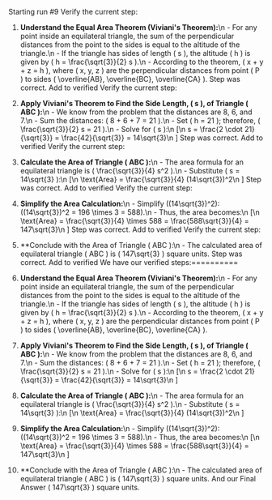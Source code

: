 Starting run #9
Verify the current step: 
1. **Understand the Equal Area Theorem (Viviani's Theorem):**\n   - For any point inside an equilateral triangle, the sum of the perpendicular distances from the point to the sides is equal to the altitude of the triangle.\n   - If the triangle has sides of length \( s \), the altitude \( h \) is given by \( h = \frac{\sqrt{3}}{2} s \).\n   - According to the theorem, \( x + y + z = h \), where \( x, y, z \) are the perpendicular distances from point \( P \) to sides \( \overline{AB}, \overline{BC}, \overline{CA} \).
Step was correct. Add to verified
Verify the current step: 
2. **Apply Viviani's Theorem to Find the Side Length, \( s \), of Triangle \( ABC \):**\n   - We know from the problem that the distances are 8, 6, and 7.\n   - Sum the distances: \( 8 + 6 + 7 = 21 \).\n   - Set \( h = 21 \); therefore, \( \frac{\sqrt{3}}{2} s = 21 \).\n   - Solve for \( s \):\n     \[\n     s = \frac{2 \cdot 21}{\sqrt{3}} = \frac{42}{\sqrt{3}} = 14\sqrt{3}\n     \]
Step was correct. Add to verified
Verify the current step: 
3. **Calculate the Area of Triangle \( ABC \):**\n   - The area formula for an equilateral triangle is \( \frac{\sqrt{3}}{4} s^2 \).\n   - Substitute \( s = 14\sqrt{3} \):\n     \[\n     \text{Area} = \frac{\sqrt{3}}{4} (14\sqrt{3})^2\n     \]
Step was correct. Add to verified
Verify the current step: 
4. **Simplify the Area Calculation:**\n   - Simplify \((14\sqrt{3})^2\): \((14\sqrt{3})^2 = 196 \times 3 = 588\).\n   - Thus, the area becomes:\n     \[\n     \text{Area} = \frac{\sqrt{3}}{4} \times 588 = \frac{588\sqrt{3}}{4} = 147\sqrt{3}\n     \]
Step was correct. Add to verified
Verify the current step: 
5. **Conclude with the Area of Triangle \( ABC \):\n   - The calculated area of equilateral triangle \( ABC \) is \( 147\sqrt{3} \) square units.
Step was correct. Add to verified
We have our verified steps:==========


1. **Understand the Equal Area Theorem (Viviani's Theorem):**\n   - For any point inside an equilateral triangle, the sum of the perpendicular distances from the point to the sides is equal to the altitude of the triangle.\n   - If the triangle has sides of length \( s \), the altitude \( h \) is given by \( h = \frac{\sqrt{3}}{2} s \).\n   - According to the theorem, \( x + y + z = h \), where \( x, y, z \) are the perpendicular distances from point \( P \) to sides \( \overline{AB}, \overline{BC}, \overline{CA} \).
2. **Apply Viviani's Theorem to Find the Side Length, \( s \), of Triangle \( ABC \):**\n   - We know from the problem that the distances are 8, 6, and 7.\n   - Sum the distances: \( 8 + 6 + 7 = 21 \).\n   - Set \( h = 21 \); therefore, \( \frac{\sqrt{3}}{2} s = 21 \).\n   - Solve for \( s \):\n     \[\n     s = \frac{2 \cdot 21}{\sqrt{3}} = \frac{42}{\sqrt{3}} = 14\sqrt{3}\n     \]
3. **Calculate the Area of Triangle \( ABC \):**\n   - The area formula for an equilateral triangle is \( \frac{\sqrt{3}}{4} s^2 \).\n   - Substitute \( s = 14\sqrt{3} \):\n     \[\n     \text{Area} = \frac{\sqrt{3}}{4} (14\sqrt{3})^2\n     \]
4. **Simplify the Area Calculation:**\n   - Simplify \((14\sqrt{3})^2\): \((14\sqrt{3})^2 = 196 \times 3 = 588\).\n   - Thus, the area becomes:\n     \[\n     \text{Area} = \frac{\sqrt{3}}{4} \times 588 = \frac{588\sqrt{3}}{4} = 147\sqrt{3}\n     \]
5. **Conclude with the Area of Triangle \( ABC \):\n   - The calculated area of equilateral triangle \( ABC \) is \( 147\sqrt{3} \) square units.
And our Final Answer
\( 147\sqrt{3} \) square units.